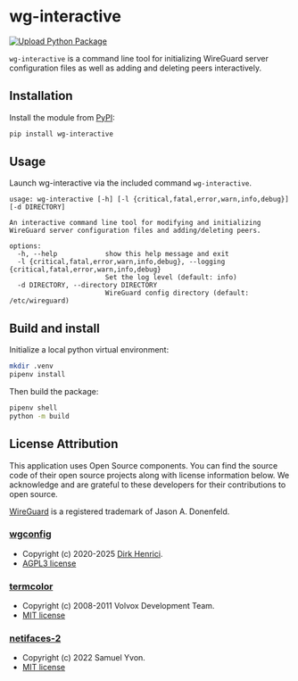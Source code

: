 # wg-interactive
[![Upload Python Package](https://github.com/das-kaesebrot/wg-interactive/actions/workflows/python-publish.yml/badge.svg)](https://github.com/das-kaesebrot/wg-interactive/actions/workflows/python-publish.yml)

`wg-interactive` is a command line tool for initializing WireGuard server configuration files as well as adding and deleting peers interactively.

## Installation

Install the module from [PyPI](https://pypi.org/project/wg-interactive/):
```bash
pip install wg-interactive
```

## Usage
Launch wg-interactive via the included command `wg-interactive`.

```
usage: wg-interactive [-h] [-l {critical,fatal,error,warn,info,debug}] [-d DIRECTORY]

An interactive command line tool for modifying and initializing WireGuard server configuration files and adding/deleting peers.

options:
  -h, --help            show this help message and exit
  -l {critical,fatal,error,warn,info,debug}, --logging {critical,fatal,error,warn,info,debug}
                        Set the log level (default: info)
  -d DIRECTORY, --directory DIRECTORY
                        WireGuard config directory (default: /etc/wireguard)
```

## Build and install
Initialize a local python virtual environment:

```bash
mkdir .venv
pipenv install
```

Then build the package:

```bash
pipenv shell
python -m build
```

## License Attribution

This application uses Open Source components. You can find the source code of their open source projects along with license information below. We acknowledge and are grateful to these developers for their contributions to open source.

[WireGuard](https://www.wireguard.com/) is a registered trademark of Jason A. Donenfeld.

### [wgconfig](https://github.com/towalink/wgconfig)
- Copyright (c) 2020-2025 [Dirk Henrici](https://github.com/towalink).
- [AGPL3 license](https://opensource.org/licenses/AGPL-3.0)

### [termcolor](https://github.com/termcolor/termcolor)
- Copyright (c) 2008-2011 Volvox Development Team.
- [MIT license](https://github.com/termcolor/termcolor/blob/main/COPYING.txt)

### [netifaces-2](https://github.com/SamuelYvon/netifaces-2)
- Copyright (c) 2022 Samuel Yvon.
- [MIT license](https://github.com/SamuelYvon/netifaces-2/blob/dev/LICENSE)
